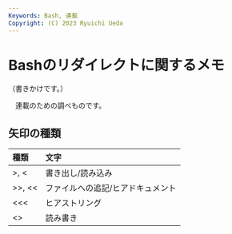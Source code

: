 ```yaml
---
Keywords: Bash, 連載
Copyright: (C) 2023 Ryuichi Ueda
---
```


# Bashのリダイレクトに関するメモ

（書きかけです。）

　連載のための調べものです。

## 矢印の種類

| 種類             | 文字                     |
|:-----------------|:-------------------------|
| >, < | 書き出し/読み込み |
| >>, << | ファイルへの追記/ヒアドキュメント |
| <<< | ヒアストリング |
| <> | 読み書き |


